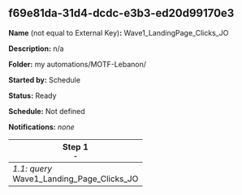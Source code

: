 ## f69e81da-31d4-dcdc-e3b3-ed20d99170e3

**Name** (not equal to External Key)**:** Wave1_LandingPage_Clicks_JO

**Description:** n/a

**Folder:** my automations/MOTF-Lebanon/

**Started by:** Schedule

**Status:** Ready

**Schedule:** Not defined

**Notifications:** _none_


| Step 1<br>_<small>-</small>_ |
| --- |
| _1.1: query_<br>Wave1_Landing_Page_Clicks_JO |
